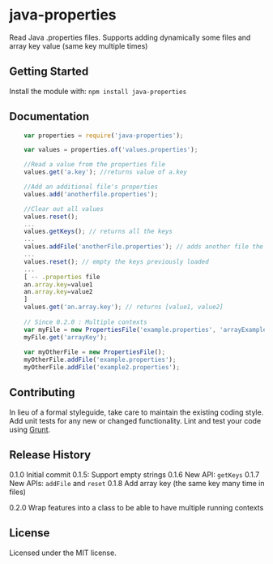 # java-properties

Read Java .properties files. Supports adding dynamically some files and array key value (same key multiple times)

## Getting Started
Install the module with: `npm install java-properties`

## Documentation
```javascript
    var properties = require('java-properties');

    var values = properties.of('values.properties');

    //Read a value from the properties file
    values.get('a.key'); //returns value of a.key

    //Add an additional file's properties
    values.add('anotherfile.properties');

    //Clear out all values
    values.reset();
    ...
    values.getKeys(); // returns all the keys
    ...
    values.addFile('anotherFile.properties'); // adds another file the properties list
    ...
    values.reset(); // empty the keys previously loaded
    ...
    [ -- .properties file
    an.array.key=value1
    an.array.key=value2
    ]
    values.get('an.array.key'); // returns [value1, value2]
    
    // Since 0.2.0 : Multiple contexts
    var myFile = new PropertiesFile('example.properties', 'arrayExample.properties');
    myFile.get('arrayKey');
    
    var myOtherFile = new PropertiesFile();
    myOtherFile.addFile('example.properties');
    myOtherFile.addFile('example2.properties');
```
## Contributing
In lieu of a formal styleguide, take care to maintain the existing coding style. Add unit tests for any new or changed functionality. Lint and test your code using [Grunt](http://gruntjs.com/).

## Release History
0.1.0 Initial commit
0.1.5: Support empty strings
0.1.6 New API: `getKeys`
0.1.7 New APIs: `addFile` and `reset`
0.1.8 Add array key (the same key many time in files)

0.2.0 Wrap features into a class to be able to have multiple running contexts

## License
Licensed under the MIT license.
